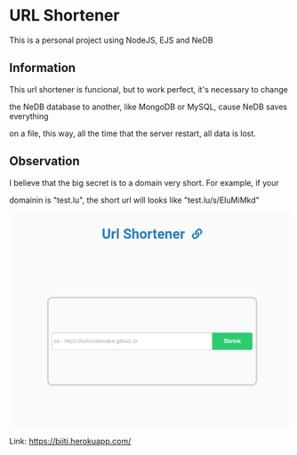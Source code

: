# <h1> URL Shortener </h1>

<p> This is a personal project using NodeJS, EJS and NeDB </p>

<h2>Information</h2>

<p> This url shortener is funcional, but to work perfect, it's necessary to change</p>
<p> the NeDB database to another, like MongoDB or MySQL, cause NeDB saves everything</p>
<p> on a file, this way, all the time that the server restart, all data is lost. </p>

<h2>Observation</h2>

<p> I believe that the big secret is to a domain very short. For example, if your </p>
<p> domainin is "test.lu", the short url will looks like "test.lu/s/EIuMiMkd" </p>

<img src="https://raw.githubusercontent.com/KelsonTeixeira/url-shortener/master/urlshort.jpg" width="700">


Link: <a href="https://biiti.herokuapp.com/" target="_blank">https://biiti.herokuapp.com/</a>
